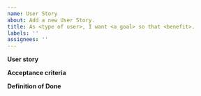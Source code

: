 ```yaml
---
name: User Story
about: Add a new User Story.
title: As <type of user>, I want <a goal> so that <benefit>.
labels: ''
assignees: ''
---
```


**User story**

**Acceptance criteria**

**Definition of Done**